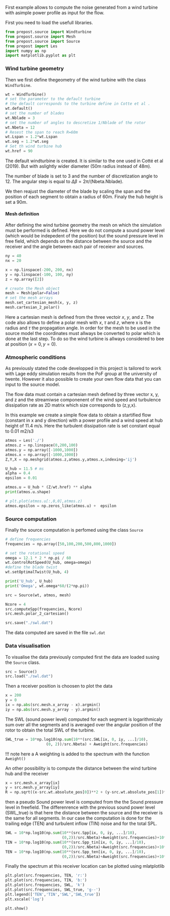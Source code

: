 
First example allows to compute the noise generated from a wind turbine with asimple power profile as input for the flow. 


First you need to load the usefull libraries.
```python
from prepost.source import Windturbine
from prepost.source import Mesh
from prepost.source import Source
from prepost import Les
import numpy as np
import matplotlib.pyplot as plt
```


### Wind turbine geometry
Then we first define thegeometry of the wind turbine with the class `WindTurbine`.

```python
wt = WindTurbine()
# set the parameter to the default turbine 
# the default corresponds to the turbine define in Cotte et al . 
wt.default()
# set the number of blades
wt.Nblade = 3
# set the number of angles to descretize 1/Nblade of the rotor
wt.Nbeta = 12
# Resest the span to reach R=60m
wt.Lspan = 1.2*wt.Lspan
wt.seg = 1.2*wt.seg
# Set th wind turbine hub 
wt.href = 90
```

The default windturbine is created. It is similar to the one used in Cotté et al (2019). 
But with aslightly wider diameter (50m radius instead of 48m). 

The number of blade is set to 3 and the number of discretization angle to 12. 
The angular step is equal to $\Delta \beta = 2\pi /$(Nbeta.Nblade).

We then reajust the diameter of the blade by scaling the span and the position of each segment to obtain a radius of 60m. 
Finaly the hub height is set a 90m. 

#### Mesh definition
After defining the wind turbine geometry the mesh on which the simulation must be performed is defined. 
Here we do not compute a sound power level (which would be indepedent of the position) but the sound pressure level in free field, which depends on the distance between the source and the receiver and the angle between each pair of receievr and sources. 

```python
ny = 40
nx = 20

x = np.linspace(-200, 200, nx)
y = np.linspace(-100, 100, ny)
z = np.array([2])

# create the Mesh object
mesh = Mesh(polar=False)
# set the mesh arrays 
mesh.set_cartesian_mesh(x, y, z)
mesh.cartesian_2_polar()
```
Here a cartesian mesh is defined from the three vectoir $x$, $y$, and $z$.
The code also allows to define a polar mesh with $x$, $\tau$ and $z$, where x is the radius and $\tau$ the propagation angle.
In order for the mesh to be used in the source model the coordinates must allways be converted to polar which is done at the last step.
To do so the wind turbine is allways considered to bee at position $(x=0,y=0)$.



### Atmospheric conditions
As previously stated the code developped in this project is tailored to work with 
Lage eddy simulation results from the PoF group at the university of twente. 
However it also possible to create your own flow data that you can input to the source model. 

The flow data must contain a cartesian mesh defined by three vector x, y, and z and the streamiwse componenent of the wind speed and turbulence dissipation rate as 2D matrix which size corresponds to (z,y,x). 

In this example we create a simple flow data to obtain a startified flow  (constant in x and y direction) with a power profile and a wind speed at hub height of 11.4 m/s. 
Here the turbulent dissipation rate is set constant equal to 0.01 m2/s3
```python
atmos = Les('./')
atmos.z = np.linspace(0,200,100)
atmos.y = np.array([-1000,1000])
atmos.x = np.array([-1000,1000])
Z,Y,X = np.meshgrid(atmos.z,atmos.y,atmos.x,indexing='ij')

U_hub = 11.5 # ms 
alpha = 0.4
epsilon = 0.01

atmos.u = U_hub * (Z/wt.href) ** alpha
print(atmos.u.shape)

# plt.plot(atmos.u[:,0,0],atmos.z)
atmos.epsilon = np.zeros_like(atmos.u) +  epsilon
```


### Source computation
Finally the source computation is perfomed using the class `Source`


```python
# define frequencies
frequencies = np.array([50,100,200,500,800,1000])

# set the rotational speed 
omega = 12.1 * 2 * np.pi / 60
wt.controlRotSpeed(U_hub, omega=omega)
#define the blade twist 
wt.setOptimalTwist(U_hub, 4)

print('U_hub', U_hub)
print('Omega', wt.omega*60/(2*np.pi))

src = Source(wt, atmos, mesh)

Ncore = 4
src.computeSpp(frequencies, Ncore)
src.mesh.polar_2_cartesian()

src.save("./swl.dat")
```
The data computed are saved in the file `swl.dat`


### Data visualisation 

To visualise the data previously computed first the data are loaded susing the `Source` class.
```python
src = Source()
src.load("./swl.dat")
```

Then a receiver position is choosen to plot the data
```python
x = 200
y = 0
ix = np.abs(src.mesh.x_array - x).argmin()
iy = np.abs(src.mesh.y_array - y).argmin()
```

The SWL (sound power  level) computed for each segment is logarithmicaly sum over all the segments and is averaged over the angular position of the rotor to obtain the total SWL of the turbine. 
```python
SWL_true = 10*np.log10(np.sum(10**(src.SWL[ix, 0, iy, ...]/10),
                  (0, 2))/src.Nbeta) + Aweight(src.frequencies)
```
!!! note
    here a A weighting is added to the spectrum with the function `Aweight()`

An other possibility is to compute the distance between the wind turbine hub and the receiver
```python 
x = src.mesh.x_array[ix]
y = src.mesh.y_array[iy]
R = np.sqrt((x-src.wt.absolute_pos[0])**2 + (y-src.wt.absolute_pos[1])**2)
```
then a pseudo Sound power level is computed from the the Sound pressure level in freefield. 
The differenrence with the previous sound power level (SWL_true) is that here the distance between the source and the receiver is the same for all segments.
In our case the computation is done for the trailing edge (TEN) and turbulent inflow (TIN) noise and for the total SPL.
```python
SWL = 10*np.log10(np.sum(10**(src.Spp[ix, 0, iy, ...]/10),
                         (0,2))/src.Nbeta)+Aweight(src.frequencies)+10*np.log10(4*np.pi*R*R)
TIN = 10*np.log10(np.sum(10**(src.Spp_tin[ix, 0, iy, ...]/10),
                         (0,2))/src.Nbeta)+Aweight(src.frequencies)+10*np.log10(4*np.pi*R*R)
TEN = 10*np.log10(np.sum(10**(src.Spp_ten[ix, 0, iy, ...]/10),
                         (0,2))/src.Nbeta)+Aweight(src.frequencies)+10*np.log10(4*np.pi*R*R)
```


Finally the spectrum at this receiver location can be plotted using mlatplotlib
```python
plt.plot(src.frequencies, TEN, 'r:')
plt.plot(src.frequencies, TIN, 'b:')
plt.plot(src.frequencies, SWL, 'k')
plt.plot(src.frequencies, SWL_true, 'g--')
plt.legend(['TEN','TIN','SWL','SWL_true'])
plt.xscale('log')

plt.show()
```
